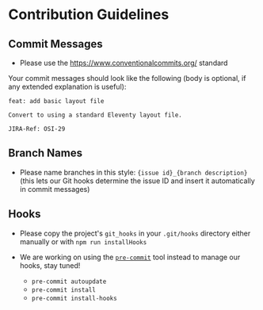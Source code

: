 # Contribution Guidelines

## Commit Messages

* Please use the https://www.conventionalcommits.org/ standard

Your commit messages should look like the following (body is optional, if any extended explanation is useful):

```
feat: add basic layout file

Convert to using a standard Eleventy layout file.

JIRA-Ref: OSI-29
```

## Branch Names

* Please name branches in this style: `{issue id}_{branch description}` (this lets our Git hooks determine the issue ID and insert it automatically in commit messages)

## Hooks

* Please copy the project's `git_hooks` in your `.git/hooks` directory either manually or with `npm run installHooks`

* We are working on using the [`pre-commit`](https://pre-commit.com/) tool instead to manage our hooks, stay tuned!
    * `pre-commit autoupdate`
    * `pre-commit install`
    * `pre-commit install-hooks`